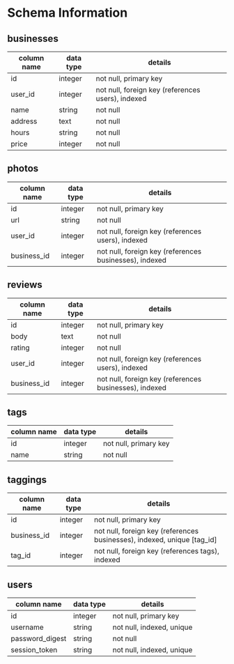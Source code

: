 # Schema Information

## businesses
column name | data type | details
------------|-----------|-----------------------
id          | integer   | not null, primary key
user_id     | integer   | not null, foreign key (references users), indexed
name        | string    | not null
address     | text      | not null
hours       | string    | not null
price       | integer   | not null

## photos
column name | data type | details
------------|-----------|-----------------------
id          | integer   | not null, primary key
url         | string    | not null
user_id   | integer   | not null, foreign key (references users), indexed
business_id | integer   | not null, foreign key (references businesses), indexed

## reviews
column name | data type | details
------------|-----------|-----------------------
id          | integer   | not null, primary key
body        | text      | not null
rating      | integer   | not null
user_id     | integer   | not null, foreign key (references users), indexed
business_id | integer   | not null, foreign key (references businesses), indexed

## tags
column name | data type | details
------------|-----------|-----------------------
id          | integer   | not null, primary key
name        | string    | not null

## taggings
column name | data type | details
------------|-----------|-----------------------
id          | integer   | not null, primary key
business_id | integer   | not null, foreign key (references businesses), indexed, unique [tag_id]
tag_id      | integer   | not null, foreign key (references tags), indexed

## users
column name     | data type | details
----------------|-----------|-----------------------
id              | integer   | not null, primary key
username        | string    | not null, indexed, unique
password_digest | string    | not null
session_token   | string    | not null, indexed, unique

